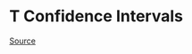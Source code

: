 # T Confidence Intervals

[Source](https://github.com/swirldev/swirl_courses/tree/master/Statistical_Inference/T_Confidence_Intervals)
